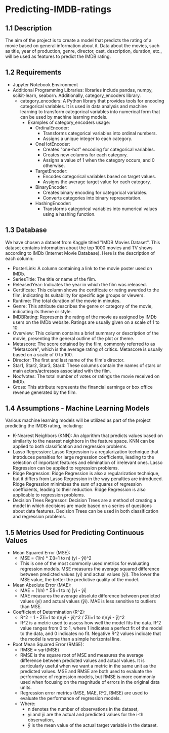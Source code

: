 # Predicting-IMDB-ratings

## 1.1 Description
The aim of the project is to create a model that predicts the rating of a movie based on general information about it. Data about the movies, such as title, year of production, genre, director, cast, description, duration, etc., will be used as features to predict the IMDB rating.

## 1.2 Requirements
- Jupyter Notebook Environment
- Additional Programming Libraries: libraries include pandas, numpy, scikit-learn, seaborn. Additionally, category_encoders library.
  - category_encoders: A Python library that provides tools for encoding categorical variables. It is used in data analysis and machine learning to transform categorical variables into numerical form that can be used by machine learning models.
    - Examples of category_encoders usage:
      - OrdinalEncoder:
        - Transforms categorical variables into ordinal numbers.
        - Assigns a unique integer to each category.
      - OneHotEncoder:
        - Creates "one-hot" encoding for categorical variables.
        - Creates new columns for each category.
        - Assigns a value of 1 when the category occurs, and 0 otherwise.
      - TargetEncoder:
        - Encodes categorical variables based on target values.
        - Assigns the average target value for each category.
      - BinaryEncoder:
        - Creates binary encoding for categorical variables.
        - Converts categories into binary representation.
      - HashingEncoder:
        - Transforms categorical variables into numerical values using a hashing function.

## 1.3 Database
We have chosen a dataset from Kaggle titled "IMDB Movies Dataset". This dataset contains information about the top 1000 movies and TV shows according to IMDb (Internet Movie Database).
Here is the description of each column:
- PosterLink: A column containing a link to the movie poster used on IMDb.
- SeriesTitle: The title or name of the film.
- ReleasedYear: Indicates the year in which the film was released.
- Certificate: This column shows the certificate or rating awarded to the film, indicating its suitability for specific age groups or viewers.
- Runtime: The total duration of the movie in minutes.
- Genre: This attribute describes the genre or category of the movie, indicating its theme or style.
- IMDBRating: Represents the rating of the movie as assigned by IMDb users on the IMDb website. Ratings are usually given on a scale of 1 to 10.
- Overview: This column contains a brief summary or description of the movie, presenting the general outline of the plot or theme.
- Metascore: The score obtained by the film, commonly referred to as "Metascore", which is the average rating of critics. Metascore is usually based on a scale of 0 to 100.
- Director: The first and last name of the film's director.
- Star1, Star2, Star3, Star4: These columns contain the names of stars or main actors/actresses associated with the film.
- Noofvotes: The total number of votes or ratings the movie received on IMDb.
- Gross: This attribute represents the financial earnings or box office revenue generated by the film.

## 1.4 Assumptions - Machine Learning Models
Various machine learning models will be utilized as part of the project predicting the IMDB rating, including:
- K-Nearest Neighbors (KNN): An algorithm that predicts values based on similarity to the nearest neighbors in the feature space. KNN can be applied to both classification and regression problems.
- Lasso Regression: Lasso Regression is a regularization technique that introduces penalties for large regression coefficients, leading to the selection of important features and elimination of irrelevant ones. Lasso Regression can be applied to regression problems.
- Ridge Regression: Ridge Regression is also a regularization technique, but it differs from Lasso Regression in the way penalties are introduced. Ridge Regression minimizes the sum of squares of regression coefficients, leading to their reduction. Ridge Regression is also applicable to regression problems.
- Decision Trees Regressor: Decision Trees are a method of creating a model in which decisions are made based on a series of questions about data features. Decision Trees can be used in both classification and regression problems.

## 1.5 Metrics Used for Predicting Continuous Values
- Mean Squared Error (MSE): 
  - MSE = (1/n) * Σ(i=1 to n) (yi - ŷi)^2
  - This is one of the most commonly used metrics for evaluating regression models. MSE measures the average squared difference between predicted values (yi) and actual values (ŷi). The lower the MSE value, the better the predictive quality of the model.
- Mean Absolute Error (MAE):
  - MAE = (1/n) * Σ(i=1 to n) |yi - ŷi|
  - MAE measures the average absolute difference between predicted values (yi) and actual values (ŷi). MAE is less sensitive to outliers than MSE.
- Coefficient of Determination (R^2):
  - R^2 = 1 - Σ(i=1 to n)(yi - ŷi)^2 / Σ(i=1 to n)(yi - ȳ)^2
  - R^2 is a metric used to assess how well the model fits the data. R^2 value ranges from 0 to 1, where 1 indicates a perfect fit of the model to the data, and 0 indicates no fit. Negative R^2 values indicate that the model is worse than a simple horizontal line.
- Root Mean Squared Error (RMSE):
  - RMSE = sqrt(MSE)
  - RMSE is the square root of MSE and measures the average difference between predicted values and actual values. It is particularly useful when we want a metric in the same unit as the predicted values. MSE and RMSE are both used to evaluate the performance of regression models, but RMSE is more commonly used when focusing on the magnitude of errors in the original data units.
  - Regression error metrics (MSE, MAE, R^2, RMSE) are used to evaluate the performance of regression models.
  - Where: 
    - n denotes the number of observations in the dataset, 
    - yi and ŷi are the actual and predicted values for the i-th observation, 
    - ȳ is the mean value of the actual target variable in the dataset.
